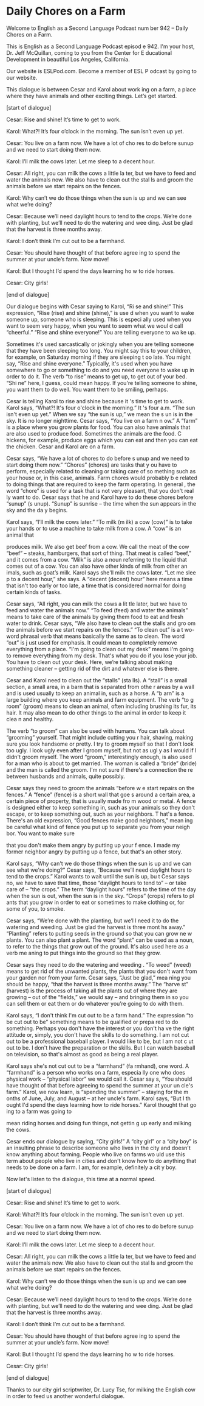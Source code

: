 # Daily Chores on a Farm

Welcome to English as a Second Language Podcast num ber 942 – Daily Chores on a Farm.

This is English as a Second Language Podcast episod e 942. I'm your host, Dr. Jeff McQuillan, coming to you from the Center for E ducational Development in beautiful Los Angeles, California.

Our website is ESLPod.com. Become a member of ESL P odcast by going to our website.

This dialogue is between Cesar and Karol about work ing on a farm, a place where they have animals and other exciting things. Let’s get started.

[start of dialogue]

Cesar: Rise and shine! It’s time to get to work.

Karol: What?! It’s four o’clock in the morning. The  sun isn’t even up yet.

Cesar: You live on a farm now. We have a lot of cho res to do before sunup and we need to start doing them now.

Karol: I’ll milk the cows later. Let me sleep to a decent hour.

Cesar: All right, you can milk the cows a little la ter, but we have to feed and water the animals now. We also have to clean out the stal ls and groom the animals before we start repairs on the fences.

Karol: Why can’t we do those things when the sun is  up and we can see what we’re doing?

Cesar: Because we’ll need daylight hours to tend to  the crops. We’re done with planting, but we’ll need to do the watering and wee ding. Just be glad that the harvest is three months away.

Karol: I don’t think I’m cut out to be a farmhand.

Cesar: You should have thought of that before agree ing to spend the summer at your uncle’s farm. Now move!

Karol: But I thought I’d spend the days learning ho w to ride horses.

Cesar: City girls!

[end of dialogue]

Our dialogue begins with Cesar saying to Karol, “Ri se and shine!” This expression, “Rise (rise) and shine (shine),” is use d when you want to wake someone up, someone who is sleeping. This is especi ally used when you want to seem very happy, when you want to seem what we woul d call “cheerful.” “Rise and shine everyone!” You are telling everyone to wa ke up.

Sometimes it's used sarcastically or jokingly when you are telling someone that they have been sleeping too long. You might say this to your children, for example, on Saturday morning if they are sleeping t oo late. You might say, “Rise and shine everyone.” Typically, it's used when you have somewhere to go or something to do and you need everyone to wake up in  order to do it. The verb “to rise” means to get up, to get out of your bed. “Shi ne” here, I guess, could mean happy. If you're telling someone to shine, you want  them to do well. You want them to be smiling, perhaps.

Cesar is telling Karol to rise and shine because it 's time to get to work. Karol says, “What?! It's four o'clock in the morning.” It 's four a.m. “The sun isn't even up yet.” When we say “the sun is up,” we mean the s un is in the sky. It is no longer nighttime. Cesar says, “You live on a farm n ow.” A “farm” is a place where you grow plants for food. You can also have animals  that are also used to produce food. Sometimes the animals are the food. C hickens, for example, produce eggs which you can eat and then you can eat  the chicken. Cesar and Karol are on a farm.

Cesar says, “We have a lot of chores to do before s unup and we need to start doing them now.” “Chores” (chores) are tasks that y ou have to perform, especially related to cleaning or taking care of so mething such as your house or, in this case, animals. Farm chores would probably b e related to doing things that are required to keep the farm operating. In general , the word “chore” is used for a task that is not very pleasant, that you don't real ly want to do. Cesar says that he and Karol have to do these chores before “sunup” (s unup). “Sunup” is sunrise – the time when the sun appears in the sky and the da y begins.

Karol says, “I’ll milk the cows later.” “To milk (m ilk) a cow (cow)” is to take your hands or to use a machine to take milk from a cow. A “cow” is an animal that

produces milk. We also get beef from a cow. We call  the meat of the cow “beef” – steaks, hamburgers, that sort of thing. That meat is called “beef,” and it comes from a cow. “Milk” is also a noun referring to the liquid that comes out of a cow. You can also have other kinds of milk from other an imals, such as goat’s milk. Karol says she'll milk the cows later. “Let me slee p to a decent hour,” she says. A “decent (decent) hour” here means a time that isn't  too early or too late, a time that is considered normal for doing certain kinds of tasks.

Cesar says, “All right, you can milk the cows a lit tle later, but we have to feed and water the animals now.” “To feed (feed) and water the animals” means to take care of the animals by giving them food to eat and fresh water to drink. Cesar says, “We also have to clean out the stalls and gro om the animals before we start repairs on the fences.” “To clean out” is a t wo-word phrasal verb that means basically the same as to clean. The word “out” is j ust used for emphasis. It could mean to completely remove everything from a place. “I'm going to clean out my desk” means I'm going to remove everything from my desk. That's what you do if you lose your job. You have to clean out your desk.  Here, we’re talking about making something cleaner – getting rid of the dirt and whatever else is there.

Cesar and Karol need to clean out the “stalls” (sta lls). A “stall” is a small section, a small area, in a barn that is separated from othe r areas by a wall and is used usually to keep an animal in, such as a horse. A “b arn” is a large building where you keep animals and farm equipment. The verb “to g room” (groom) means to clean an animal, often including brushing its fur, its hair. It may also mean to do other things to the animal in order to keep it clea n and healthy.

The verb “to groom” can also be used with humans. You can talk about “grooming” yourself. That might include cutting you r hair, shaving, making sure you look handsome or pretty. I try to groom myself so that I don't look too ugly. I look ugly even after I groom myself, but not as ugl y as I would if I didn't groom myself. The word “groom,” interestingly enough, is also used for a man who is about to get married. The woman is called a “bride”  (bride) and the man is called the groom. I'm not sure if there's a connection the re between husbands and animals, quite possibly.

Cesar says they need to groom the animals “before w e start repairs on the fences.” A “fence” (fence) is a short wall that goe s around a certain area, a certain piece of property, that is usually made fro m wood or metal. A fence is designed either to keep something in, such as your animals so they don't escape, or to keep something out, such as your neighbors. T hat's a fence. There's an old expression, “Good fences make good neighbors,” mean ing be careful what kind of fence you put up to separate you from your neigh bor. You want to make sure

that you don't make them angry by putting up your f ence. I made my former neighbor angry by putting up a fence, but that's an other story.

Karol says, “Why can't we do those things when the sun is up and we can see what we're doing?” Cesar says, “Because we’ll need daylight hours to tend to the crops.” Karol wants to wait until the sun is up, bu t Cesar says no, we have to save that time, those “daylight hours to tend to” –  or take care of – “the crops.” The term “daylight hours” refers to the time of the  day when the sun is out, when the sun is in the sky. “Crops” (crops) refers to pl ants that you grow in order to eat or sometimes to make clothing or, for some of you, to smoke.

Cesar says, “We’re done with the planting, but we’l l need it to do the watering and weeding. Just be glad the harvest is three mont hs away.” “Planting” refers to putting seeds in the ground so that you can grow ne w plants. You can also plant a plant. The word “plant” can be used as a noun, to  refer to the things that grow out of the ground. It's also used here as a verb me aning to put things into the ground so that they grow.

Cesar says they need to do the watering and weeding . “To weed” (weed) means to get rid of the unwanted plants, the plants that you don't want from your garden nor from your farm. Cesar says, “Just be glad,” mea ning you should be happy, “that the harvest is three months away.” The “harve st” (harvest) is the process of taking all the plants out of where they are growing  – out of the “fields,” we would say – and bringing them in so you can sell them or eat them or do whatever you’re going to do with them.

Karol says, “I don't think I'm cut out to be a farm hand.” The expression “to be cut out to be” something means to be qualified or prepa red to do something. Perhaps you don't have the interest or you don't ha ve the right attitude or, simply, you don't have the skills to do something. I am not  cut out to be a professional baseball player. I would like to be, but I am not c ut out to be. I don't have the preparation or the skills. But I can watch baseball  on television, so that's almost as good as being a real player.

Karol says she's not cut out to be a “farmhand” (fa rmhand), one word. A “farmhand” is a person who works on a farm, especia lly one who does physical work – “physical labor” we would call it. Cesar say s, “You should have thought of that before agreeing to spend the summer at your un cle's farm.” Karol, we now learn, is “spending the summer” – staying for the m onths of June, July, and August – at her uncle's farm. Karol says, “But I th ought I'd spend the days learning how to ride horses.” Karol thought that go ing to a farm was going to

mean riding horses and doing fun things, not gettin g up early and milking the cows.

Cesar ends our dialogue by saying, “City girls!” A “city girl” or a “city boy” is an insulting phrase to describe someone who lives in the city and doesn't know anything about farming. People who live on farms wo uld use this term about people who live in cities and don't know how to do anything that needs to be done on a farm. I am, for example, definitely a cit y boy.

Now let's listen to the dialogue, this time at a normal speed.

[start of dialogue]

Cesar: Rise and shine! It’s time to get to work.

Karol: What?! It’s four o’clock in the morning. The  sun isn’t even up yet.

Cesar: You live on a farm now. We have a lot of cho res to do before sunup and we need to start doing them now.

Karol: I’ll milk the cows later. Let me sleep to a decent hour.

Cesar: All right, you can milk the cows a little la ter, but we have to feed and water the animals now. We also have to clean out the stal ls and groom the animals before we start repairs on the fences.

Karol: Why can’t we do those things when the sun is  up and we can see what we’re doing?

Cesar: Because we’ll need daylight hours to tend to  the crops. We’re done with planting, but we’ll need to do the watering and wee ding. Just be glad that the harvest is three months away.

Karol: I don’t think I’m cut out to be a farmhand.

Cesar: You should have thought of that before agree ing to spend the summer at your uncle’s farm. Now move!

Karol: But I thought I’d spend the days learning ho w to ride horses.

Cesar: City girls!

 [end of dialogue]

Thanks to our city girl scriptwriter, Dr. Lucy Tse,  for milking the English cow in order to feed us another wonderful dialogue.



